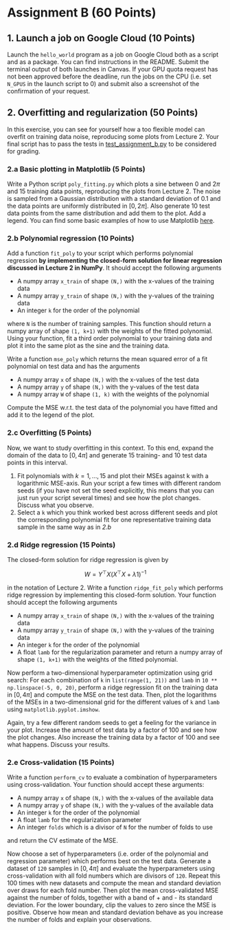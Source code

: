# Assignment B (60 Points)

## 1. Launch a job on Google Cloud (10 Points)

Launch the `hello_world` program as a job on Google Cloud both as a script and as a package. You can find instructions in the README. Submit the terminal output of both launches in Canvas. If your GPU quota request has not been approved before the deadline, run the jobs on the CPU (i.e. set `N_GPUS` in the launch script to 0) and submit also a screenshot of the confirmation of your request.

## 2. Overfitting and regularization (50 Points)

In this exercise, you can see for yourself how a too flexible model can overfit on training data noise, reproducing some plots from Lecture 2. Your final script has to pass the tests in [test_assignment_b.py](test_assignment_b.py) to be considered for grading.

### 2.a Basic plotting in Matplotlib (5 Points)

Write a Python script `poly_fitting.py` which plots a sine between 0 and $2\pi$ and 15 training data
points, reproducing the plots from Lecture 2. The noise is sampled from a Gaussian distribution with
a standard deviation of 0.1 and the data points are uniformly distributed in $[0,2\pi]$. Also
generate 10 test data points from the same distribution and add them to the plot. Add a legend. You
can find some basic examples of how to use Matplotlib
[here](https://matplotlib.org/stable/plot_types/index.html).

### 2.b Polynomial regression (10 Points)

Add a function `fit_poly` to your script which performs polynomial regression **by implementing the closed-form solution for linear regression discussed in Lecture 2 in NumPy**. It should accept the following arguments
- A numpy array `x_train` of shape `(N,)` with the x-values of the training data
- A numpy array `y_train` of shape `(N,)` with the y-values of the training data
- An integer `k` for the order of the polynomial

where `N` is the number of training samples. This function should return a numpy array of shape `(1, k+1)` with the weights of the fitted polynomial. Using your function, fit a third order polynomial to your training data and plot it into the same plot as the sine and the training data.

Write a function `mse_poly` which returns the mean squared error of a fit polynomial on test data and has the arguments
- A numpy array `x` of shape `(N,)` with the x-values of the test data
- A numpy array `y` of shape `(N,)` with the y-values of the test data
- A numpy array `W` of shape `(1, k)` with the weights of the polynomial

Compute the MSE w.r.t. the test data of the polynomial you have fitted and add it to the legend of the plot.

### 2.c Overfitting (5 Points)

Now, we want to study overfitting in this context. To this end, expand the domain of the data to $[0,4\pi]$ and generate 15 training- and 10 test data points in this interval.

1. Fit polynomials with $k=1,\dots,15$ and plot their MSEs against k with a logarithmic MSE-axis. Run your script a few times with different random seeds (if you have not set the seed explicitly, this means that you can just run your script several times) and see how the plot changes. Discuss what you observe.
2. Select a `k` which you think worked best across different seeds and plot the
   corresponding polynomial fit for one representative training data sample in the same way as in *2.b*

### 2.d Ridge regression (15 Points)

The closed-form solution for ridge regression is given by
```math
W = Y^\top X \left(X^\top X + \lambda 1\right)^{-1}
```
in the notation of Lecture 2. Write a function `ridge_fit_poly` which performs ridge regression by implementing this closed-form solution. Your function should accept the following arguments
- A numpy array `x_train` of shape `(N,)` with the x-values of the training data
- A numpy array `y_train` of shape `(N,)` with the y-values of the training data
- An integer `k` for the order of the polynomial
- A float `lamb` for the regularization parameter
and return a numpy array of shape `(1, k+1)` with the weights of the fitted polynomial.

Now perform a two-dimensional hyperparameter optimization using grid search: For each combination of `k` in `list(range(1, 21))` and `lamb` in `10 ** np.linspace(-5, 0, 20)`, perform a ridge regression fit on the training data in $[0,4\pi]$ and compute the MSE on the test data. Then, plot the logarithms of the MSEs in a two-dimensional grid for the different values of `k` and `lamb` using `matplotlib.pyplot.imshow`.

Again, try a few different random seeds to get a feeling for the variance in your plot. Increase the amount of test data by a factor of 100 and see how the plot changes. Also increase the training data by a factor of 100 and see what happens. Discuss your results.

### 2.e Cross-validation (15 Points)

Write a function `perform_cv` to evaluate a combination of hyperparameters using cross-validation. Your function should accept these arguments:
- A numpy array `x` of shape `(N,)` with the x-values of the available data
- A numpy array `y` of shape `(N,)` with the y-values of the available data
- An integer `k` for the order of the polynomial
- A float `lamb` for the regularization parameter
- An integer `folds` which is a divisor of `N` for the number of folds to use

and return the CV estimate of the MSE.

Now choose a set of hyperparameters (i.e. order of the polynomial and regression parameter) which
performs best on the test data. Generate a dataset of `120` samples in $[0,4\pi]$ and evaluate the hyperparameters using cross-validation with all fold numbers which are divisors of `120`. Repeat this 100 times with new datasets and compute the mean and standard deviation over draws for each fold number. Then plot the mean cross-validated MSE against the number of folds, together with a band of + and - its standard deviation. For the lower boundary, clip the values to zero since the MSE is positive. Observe how mean and standard deviation behave as you increase the number of folds and explain your observations.
